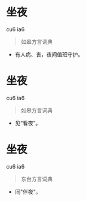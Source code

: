 # 坐夜
cu6 ia6
> 如皋方言词典
- 有人病、丧，夜间值班守护。

# 坐夜
cu6 ia6
> 如皋方言词典
- 见“看夜”。

# 坐夜
cu6 ia6
> 东台方言词典
- 同"伴夜"。
